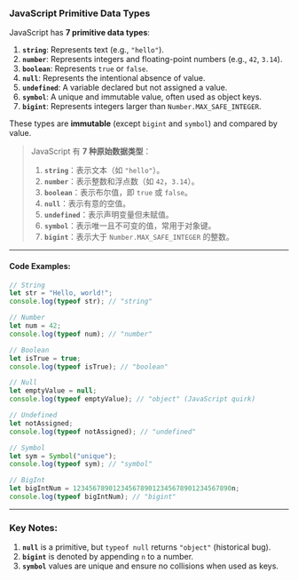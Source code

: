 ### JavaScript Primitive Data Types

JavaScript has **7 primitive data types**:

<audio src="C:\Users\10691\Downloads\String_ Represe.mp3"></audio>

1. **`string`**: Represents text (e.g., `"hello"`).
2. **`number`**: Represents integers and floating-point numbers (e.g., `42`, `3.14`).
3. **`boolean`**: Represents `true` or `false`.
4. **`null`**: Represents the intentional absence of value.
5. **`undefined`**: A variable declared but not assigned a value.
6. **`symbol`**: A unique and immutable value, often used as object keys.
7. **`bigint`**: Represents integers larger than `Number.MAX_SAFE_INTEGER`.

These types are **immutable** (except `bigint` and `symbol`) and compared by value.

> JavaScript 有 **7 种原始数据类型**：
>
> <audio src="C:\Users\10691\Downloads\`string`：表示文本（如.mp3"></audio>
>
> 1. **`string`**：表示文本（如 `"hello"`）。
> 2. **`number`**：表示整数和浮点数（如 `42`，`3.14`）。
> 3. **`boolean`**：表示布尔值，即 `true` 或 `false`。
> 4. **`null`**：表示有意的空值。
> 5. **`undefined`**：表示声明变量但未赋值。
> 6. **`symbol`**：表示唯一且不可变的值，常用于对象键。
> 7. **`bigint`**：表示大于 `Number.MAX_SAFE_INTEGER` 的整数。

---

#### Code Examples:

```javascript
// String
let str = "Hello, world!";
console.log(typeof str); // "string"

// Number
let num = 42;
console.log(typeof num); // "number"

// Boolean
let isTrue = true;
console.log(typeof isTrue); // "boolean"

// Null
let emptyValue = null;
console.log(typeof emptyValue); // "object" (JavaScript quirk)

// Undefined
let notAssigned;
console.log(typeof notAssigned); // "undefined"

// Symbol
let sym = Symbol("unique");
console.log(typeof sym); // "symbol"

// BigInt
let bigIntNum = 1234567890123456789012345678901234567890n;
console.log(typeof bigIntNum); // "bigint"
```

---

### Key Notes:
1. **`null`** is a primitive, but `typeof null` returns `"object"` (historical bug).
2. **`bigint`** is denoted by appending `n` to a number.
3. **`symbol`** values are unique and ensure no collisions when used as keys.